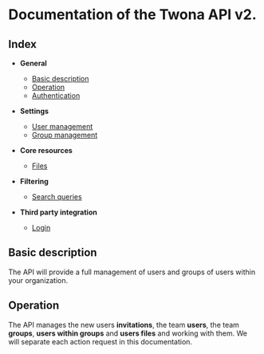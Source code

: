 # Documentation of the Twona API v2.

## Index

- **General**
    - [Basic description](#basic-description)
    - [Operation](#operation)
    - [Authentication](authentication/README.md)
- **Settings**
    - [User management](users/README.md)
    - [Group management](groups/README.md)
- **Core resources**
    - [Files](files/README.md)
- **Filtering**
    - [Search queries](search/README.md)

- **Third party integration**
    - [Login](login/README.md)

## Basic description

The API will provide a full management of users and groups of users within your organization.

## Operation
The API manages the new users **invitations**, the team **users**, the team **groups**, **users within groups** and **users files** and working with them. We will separate each action request in this documentation.
